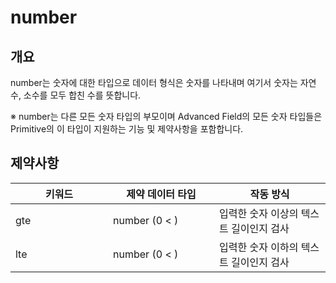 # number

## 개요

number는 숫자에 대한 타입으로 데이터 형식은 숫자를 나타내며 여기서 숫자는 자연수, 소수를 모두 합친 수를 뜻합니다.

※ number는 다른 모든 숫자 타입의 부모이며 Advanced Field의 모든 숫자 타입들은 Primitive의 이 타입이 지원하는 기능 및 제약사항을 포함합니다.

## 제약사항

<table><thead><tr><th width="140">키워드</th><th width="154">제약 데이터 타입</th><th>작동 방식</th></tr></thead><tbody><tr><td>gte</td><td>number (0 &#x3C; )</td><td>입력한 숫자 이상의 텍스트 길이인지 검사</td></tr><tr><td>lte</td><td>number (0 &#x3C; )</td><td>입력한 숫자 이하의 텍스트 길이인지 검사</td></tr></tbody></table>
